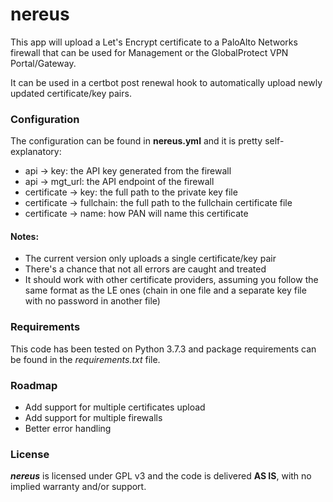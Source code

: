 # nereus
 
This app will upload a Let's Encrypt certificate to a PaloAlto Networks firewall that can be used for Management or the GlobalProtect VPN Portal/Gateway.

It can be used in a certbot post renewal hook to automatically upload newly updated certificate/key pairs.

### Configuration
The configuration can be found in __nereus.yml__ and it is pretty self-explanatory:

* api -> key: the API key generated from the firewall
* api -> mgt_url: the API endpoint of the firewall
* certificate -> key: the full path to the private key file
* certificate -> fullchain: the full path to the fullchain certificate file
* certificate -> name: how PAN will name this certificate

#### Notes:
- The current version only uploads a single certificate/key pair
- There's a chance that not all errors are caught and treated
- It should work with other certificate providers, assuming you follow the same format as the LE ones (chain in one file and a separate key file with no password in another file)

### Requirements
This code has been tested on Python 3.7.3 and package requirements can be found in the _requirements.txt_ file.

### Roadmap
* Add support for multiple certificates upload
* Add support for multiple firewalls
* Better error handling

### License
___nereus___ is licensed under GPL v3 and the code is delivered __AS IS__, with no implied warranty and/or support.
